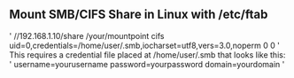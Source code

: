 ## Mount SMB/CIFS Share in Linux with /etc/ftab
'
//192.168.1.10/share 	/your/mountpoint 	cifs 	uid=0,credentials=/home/user/.smb,iocharset=utf8,vers=3.0,noperm 0 0
'
This requires a credential file placed at /home/user/.smb that looks like this:
'
username=yourusername
password=yourpassword
domain=yourdomain
'
